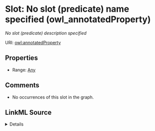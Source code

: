 

# Slot: No slot (predicate) name specified (owl_annotatedProperty)


_No slot (predicate) description specified_







URI: [owl:annotatedProperty](http://www.w3.org/2002/07/owl#annotatedProperty)



<!-- no inheritance hierarchy -->








## Properties

* Range: [Any](../classes/Any.md)





## Comments

* No occurrences of this slot in the graph.



## LinkML Source

<details>

```yaml
name: owl_annotatedProperty
description: No slot (predicate) description specified
title: No slot (predicate) name specified
comments:
- No occurrences of this slot in the graph.
from_schema: sawgraph-kg
rank: 1000
slot_uri: owl:annotatedProperty
alias: owl_annotatedProperty
range: Any

```
</details>